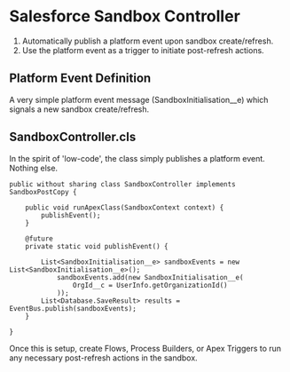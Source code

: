 # Salesforce Sandbox Controller

1. Automatically publish a platform event upon sandbox create/refresh.
2. Use the platform event as a trigger to initiate post-refresh actions. 

## Platform Event Definition 

A very simple platform event message (SandboxInitialisation__e) which signals a new sandbox create/refresh. 


## SandboxController.cls

In the spirit of 'low-code', the class simply publishes a platform event. Nothing else. 

```apex
public without sharing class SandboxController implements SandboxPostCopy {
    
    public void runApexClass(SandboxContext context) {    
        publishEvent();
    }

    @future
    private static void publishEvent() {
        
        List<SandboxInitialisation__e> sandboxEvents = new List<SandboxInitialisation__e>();
            sandboxEvents.add(new SandboxInitialisation__e(
                OrgId__c = UserInfo.getOrganizationId()
            ));
        List<Database.SaveResult> results = EventBus.publish(sandboxEvents); 
    }

}
```

Once this is setup, create Flows, Process Builders, or Apex Triggers to run any necessary post-refresh actions in the sandbox. 
